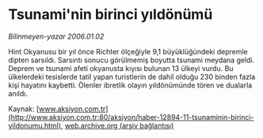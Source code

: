# Tsunami'nin birinci yıldönümü

*Bilinmeyen-yazar 2006.01.02*

<font class="agenda2NewsSpot">
 Hint Okyanusu bir yıl önce Richter ölçeğiyle 9,1 büyüklüğündeki depremle dipten sarsıldı. Sarsıntı sonucu görülmemiş boyutta tsunami meydana geldi.
</font>
<font class="newsDetail">
 Deprem ve tsunami afeti okyanusta kıyısı bulunan 13 ülkeyi vurdu. Bu ülkelerdeki tesislerde tatil yapan turistlerin de dahil olduğu 230 binden fazla kişi hayatını kaybetti. Ölenler ibretlik olayın yıldönümünde tören ve dualarla anıldı.
</font>

Kaynak: [www.aksiyon.com.tr](http://www.aksiyon.com.tr:80/aksiyon/haber-12894-11-tsunaminin-birinci-yildonumu.html), [web.archive.org (arşiv bağlantısı)](http://web.archive.org/web/20101229212333/http://www.aksiyon.com.tr:80/aksiyon/haber-12894-11-tsunaminin-birinci-yildonumu.html)

